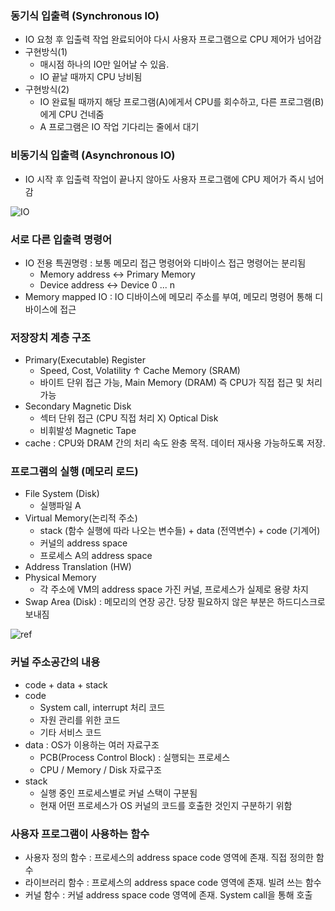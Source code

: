 ### 동기식 입출력 (Synchronous IO)
 * IO 요청 후 입출력 작업 완료되어야 다시 사용자 프로그램으로 CPU 제어가 넘어감
 * 구현방식(1)
    * 매시점 하나의 IO만 일어날 수 있음. 
    * IO 끝날 때까지 CPU 낭비됨
 * 구현방식(2)
    * IO 완료될 때까지 해당 프로그램(A)에게서 CPU를 회수하고, 다른 프로그램(B)에게 CPU 건네줌
    * A 프로그램은 IO 작업 기다리는 줄에서 대기

### 비동기식 입출력 (Asynchronous IO)
 * IO 시작 후 입출력 작업이 끝나지 않아도 사용자 프로그램에 CPU 제어가 즉시 넘어감

 ![IO](https://image.slidesharecdn.com/ch2-12566034629971-phpapp03/95/ch2-8-728.jpg?cb=1256586257)

### 서로 다른 입출력 명령어
 * IO 전용 특권명령 : 보통 메모리 접근 명령어와 디바이스 접근 명령어는 분리됨
    * Memory address ↔ Primary Memory
    * Device address ↔ Device 0 ... n
 * Memory mapped IO : IO 디바이스에 메모리 주소를 부여, 메모리 명령어 통해 디바이스에 접근

### 저장장치 계층 구조
 * Primary(Executable)                                 Register
    * Speed, Cost, Volatility ↑                    Cache Memory (SRAM)
    * 바이트 단위 접근 가능,                         Main Memory (DRAM)
      즉 CPU가 직접 접근 및 처리 가능   
 * Secondary                                         Magnetic Disk
    * 섹터 단위 접근 (CPU 직접 처리 X)                  Optical Disk
    * 비휘발성                                        Magnetic Tape
 * cache : CPU와 DRAM 간의 처리 속도 완충 목적. 데이터 재사용 가능하도록 저장.

 ### 프로그램의 실행 (메모리 로드)
 * File System (Disk) 
    * 실행파일 A 
 * Virtual Memory(논리적 주소)  
    * stack (함수 실행에 따라 나오는 변수들) + data (전역변수) + code (기계어)        
    * 커널의 address space
    * 프로세스 A의 address space        
 * Address Translation (HW)
 * Physical Memory
    * 각 주소에 VM의 address space 가진 커널, 프로세스가 실제로 용량 차지
 * Swap Area (Disk) : 메모리의 연장 공간. 당장 필요하지 않은 부분은 하드디스크로 보내짐

![ref](https://media.vlpt.us/images/infoqoch/post/71d2d4e6-12d1-4770-86b9-febbb10b450b/2.png)

### 커널 주소공간의 내용
 * code + data + stack
 * code   
    * System call, interrupt 처리 코드
    * 자원 관리를 위한 코드
    * 기타 서비스 코드
 * data : OS가 이용하는 여러 자료구조
    * PCB(Process Control Block) : 실행되는 프로세스
    * CPU / Memory / Disk 자료구조
 * stack
    * 실행 중인 프로세스별로 커널 스택이 구분됨
    * 현재 어떤 프로세스가 OS 커널의 코드를 호출한 것인지 구분하기 위함

### 사용자 프로그램이 사용하는 함수
 * 사용자 정의 함수 : 프로세스의 address space code 영역에 존재. 직접 정의한 함수
 * 라이브러리 함수 : 프로세스의 address space code 영역에 존재. 빌려 쓰는 함수
 * 커널 함수 : 커널 address space code 영역에 존재. System call을 통해 호출

